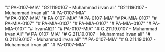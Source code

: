 "# PA-0107-MIA" 
"G211190107 - Muhammad irvan ali" 
"G211190107 - Muhammad irvan ali" 
"# PA-0107-MIA"  
"# PA-0107-MIA" 
"# PA-0107-MIA" 
"# PA-0107-MIA" 
"# PA-MIA-0107" 
"# PA-MIA-0107" 
"# PA-MIA-0107" 
"# PA-MIA-0107" 
"# PA-MIA-0107" 
"# PA-MIA-0107" 
"# IrvanAli21" 
"# PA-0107-MIA" 
"# G.211.19.0107 - Muhammad Irvan Ali" 
"# PA-0107-MIA" 
"# G.211.19.0107 - Muhammad irvan ali" 
"# G.211.19.0107 - Muhammad irvan ali" 
"# PA-0107-MIA" 
"# G.211.19.0107 - Muhammad irvan ali" 
"# PA-0107-MIA" 

